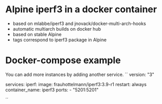 # Alpine iperf3 in a docker container

- based on mlabbe/iperf3 and jnovack/docker-multi-arch-hooks
- automatic multiarch builds on docker hub
- based on stable Alpine
- tags correspond to iperf3 package in Alpine

# Docker-compose example

You can add more instances by adding another service.
´´
version: "3"

services:
  iperf:
    image: frauhottelmann/iperf3:3.9-r1
    restart: always
    container_name: iperf3
    ports:
      - "5201:5201"

´´
